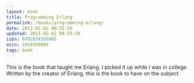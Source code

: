 ```yaml
---
layout: book
title: Programming Erlang
permalink: /books/programming-erlang/
date: 2011-02-02 00:55:59
updated: 2011-02-02 00:55:59
isbn: 9781934356005
asin: 193435600X
tags: book
---
```

This is the book that taught me Erlang. I picked it up while I was in college.
Written by the creator of Erlang, this is the book to have on the subject.
